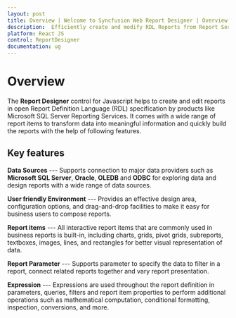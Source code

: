 ```yaml
---
layout: post
title: Overview | Welcome to Syncfusion Web Report Designer | Overview of Web Report Designer.
description:  Efficiently create and modify RDL Reports from Report Server in RDL 2008/2008R2 specification standard.
platform: React JS
control: ReportDesigner
documentation: ug
---
```


# Overview

The **Report Designer** control for Javascript helps to create and edit reports in open Report Definition Language (RDL) specification by products like Microsoft SQL Server Reporting Services. It comes with a wide range of report items to transform data into meaningful information and quickly build the reports with the help of following features.

## Key features

**Data Sources** --- Supports connection to major data providers such as **Microsoft SQL Server**, **Oracle**, **OLEDB** and **ODBC** for exploring data and design reports with a wide range of data sources.

**User friendly Environment** --- Provides an effective design area, configuration options, and drag-and-drop facilities to make it easy for business users to compose reports. 

**Report items** --- All interactive report items that are commonly used in business reports is built-in, including charts, grids, pivot grids, subreports, textboxes, images, lines, and rectangles for better visual representation of data.

**Report Parameter** --- Supports parameter to specify the data to filter in a report, connect related reports together and vary report presentation.

**Expression** --- Expressions are used throughout the report definition in parameters, queries, filters and report item properties to perform additional operations such as mathematical computation, conditional formatting, inspection, conversions, and more.